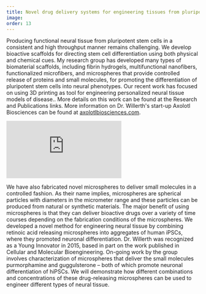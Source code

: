 ```yaml
---
title: Novel drug delivery systems for engineering tissues from pluripotent stem cells
image:
order: 13
---
```


Producing functional neural tissue from pluripotent stem cells in a consistent
and high throughput manner remains challenging. We develop bioactive scaffolds
for directing stem cell differentiation using both physical and chemical cues.
My research group has developed many types of biomaterial scaffolds, including
fibrin hydrogels, multifunctional nanofibers, functionalized microfibers, and
microspheres that provide controlled release of proteins and small molecules,
for promoting the differentiation of pluripotent stem cells into neural
phenotypes. Our recent work has focused on using 3D printing as tool for
engineering personalized neural tissue models of disease.. More details on
this work can be found at the Research and Publications links. More
information on Dr. Willerth's start-up Axolotl Biosciences can be found at
[axolotlbiosciences.com](https://www.axolotlbiosciences.com).

<iframe class="video" src="https://www.youtube.com/embed/DBjz4ujIIw0" title="YouTube video player" frameborder="0" allow="accelerometer; autoplay; clipboard-write; encrypted-media; gyroscope; picture-in-picture" allowfullscreen></iframe>

We have also fabricated novel microspheres to deliver small molecules in a
controlled fashion. As their name implies, microspheres are spherical
particles with diameters in the micrometer range and these particles can be
produced from natural or synthetic materials. The major benefit of using
microspheres is that they can deliver bioactive drugs over a variety of time
courses depending on the fabrication conditions of the microspheres. We
developed a novel method for engineering neural tissue by combining retinoic
acid releasing microspheres into aggregates of human iPSCs, where they
promoted neuronal differentiation. Dr. Willerth was recognized as a Young
Innovator in 2015, based in part on the work published in Cellular and
Molecular Bioengineering. On-going work by the group involves characterization
of microspheres that deliver the small molecules purmorphamine and
guggulsterone – both of which promote neuronal differentiation of hiPSCs. We
will demonstrate how different combinations and concentrations of these
drug-releasing microspheres can be used to engineer different types of neural
tissue.
